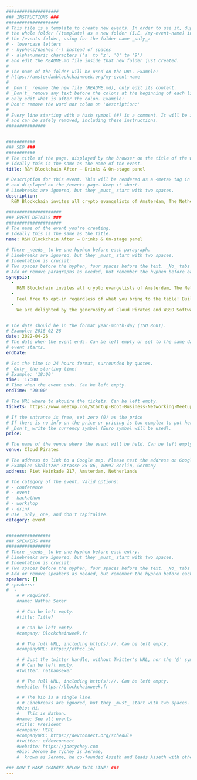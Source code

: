 ```yaml
---
####################
### INSTRUCTIONS ###
####################
# This file is a template to create new events. In order to use it, duplicate
# the whole folder (/template) as a new folder (I.E. /my-event-name) inside of
# the /events folder, using for the folder name _only_:
# - lowercase letters
# - hyphens/dashes (-) instead of spaces
# - alphanumeric characters ('a' to 'z', '0' to '9')
# and edit the README.md file inside that new folder just created.
#
# The name of the folder will be used on the URL. Example:
# https://amsterdamblockchainweek.org/my-event-name
#
# _Don't_ rename the new file (README.md), only edit its content.
# _Don't_ remove any text before the colons at the beginning of each line,
# only edit what is after the colon. Example:
# Don't remove the word nor colon on 'description:'
#
# Every line starting with a hash symbol (#) is a comment. It will be ignored
# and can be safely removed, including these instructions.
###############


###########
### SEO ###
###########
# The title of the page, displayed by the browser on the title of the window.
# Ideally this is the same as the name of the event.
title: R&M Blockchain After – Drinks & On-stage panel

# Description for this event. This will be rendered as a <meta> tag in the HTML,
# and displayed on the /events page. Keep it short.
# Linebreaks are ignored, but they _must_ start with two spaces.
description:
  R&M Blockchain invites all crypto evangelists of Amsterdam, The Netherlands and the rest of the world to enjoy some drinks and discussion after the first days of DevConnect. Alongside a refreshing beer (or soda) we will host an interactive start and panel discussion on the topics you, the crowd, provides us. Our panel will consist of a couple of bright minds with long histories in Eth, crypto space and DeFi and are hoping to provide you with some interesting topics to talk about after their discussion.

#####################
### EVENT DETAILS ###
#####################
# The name of the event you're creating.
# Ideally this is the same as the title.
name: R&M Blockchain After – Drinks & On-stage panel

# There _needs_ to be one hyphen before each paragraph.
# Linebreaks are ignored, but they _must_ start with two spaces.
# Indentation is crucial:
# Two spaces before the hyphen, four spaces before the text. _No_ tabs allowed.
# Add or remove paragraphs as needed, but remember the hyphen before each entry.
synopsis:
  -
    R&M Blockchain invites all crypto evangelists of Amsterdam, The Netherlands and the rest of the world to enjoy some drinks and discussion after the first days of DevConnect. Alongside a refreshing beer (or soda) we will host an interactive start and panel discussion on the topics you, the crowd, provides us. Our panel will consist of a couple of bright minds with long histories in Eth, crypto space and DeFi and are hoping to provide you with some interesting topics to talk about after their discussion.
  -
    Feel free to opt-in regardless of what you bring to the table! Builders, investors and starting entries in the community are all welcome and will create an exciting evening!
  -
    We are delighted by the generosity of Cloud Pirates and WBSO Software Specialist for providing an awesome location and resources to make this event available for everyone.


# The date should be in the format year-month-day (ISO 8601).
# Example: 2018-02-28
date: 2022-04-26
# The date when the event ends. Can be left empty or set to the same day the
# event starts.
endDate:

# Set the time in 24 hours format, surrounded by quotes.
# _Only_ the starting time!
# Example: '18:00'
time: '17:00'
# Time when the event ends. Can be left empty.
endTime: '20:00'

# The URL where to akquire the tickets. Can be left empty.
tickets: https://www.meetup.com/Startup-Boot-Business-Networking-Meetup/events/284695154/

# If the entrance is free, set zero (0) as the price
# If there is no info on the price or pricing is too complex to put here, leave it empty.
# _Don't_ write the currency symbol (Euro symbol will be used).
price:

# The name of the venue where the event will be held. Can be left empty.
venue: Cloud Pirates

# The address to link to a Google map. Please test the address on Google Maps.
# Example: Skalitzer Strasse 85-86, 10997 Berlin, Germany
address: Piet Heinkade 217, Amsterdam, Netherlands

# The category of the event. Valid options:
# - conference
# - event
# - hackathon
# - workshop
# - drink
# Use _only_ one, and don't capitalize.
category: event


#################
### SPEAKERS ####
#################
# There _needs_ to be one hyphen before each entry.
# Linebreaks are ignored, but they _must_ start with two spaces.
# Indentation is crucial:
# Two spaces before the hyphen, four spaces before the text. _No_ tabs allowed.
# Add or remove speakers as needed, but remember the hyphen before each entry.
speakers: []
# speakers:
#  -
    # # Required.
    #name: Nathan Sexer

    # # Can be left empty.
    #title: Title?

    # # Can be left empty.
    #company: Blockchainweek.fr

    # # The full URL, including http(s)://. Can be left empty.
    #companyURL: https://ethcc.io/

    # # Just the twitter handle, without Twitter's URL, nor the '@' symbol.
    # # Can be left empty.
    #twitter: nathansexer

    # # The full URL, including http(s)://. Can be left empty.
    #website: https://blockchainweek.fr

    # # The bio is a single line.
    # # Linebreaks are ignored, but they _must_ start with two spaces.
    #bio: Hi.
    #   This is Nathan.
    #name: See all events
    #title: President
    #company: HERE
    #companyURL: https://devconnect.org/schedule
    #twitter: efdevconnect
    #website: https://jdetychey.com
    #bio: Jerome De Tychey is Jerome,
    #  known as Jerome, he co-founded Asseth and leads Asseth with other asseths.

### DON'T MAKE CHANGES BELOW THIS LINE! ###
---
```

<!-- ### DON'T MAKE CHANGES BELOW THIS LINE! ### -->

<Event-Content/>
